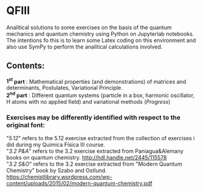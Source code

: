 # QFIII
Analitical solutions to some exercises on the basis of the quantum mechanics and quantum chemistry using Python on Jupyterlab notebooks.     
The intentions fo this is to learn some Latex coding on this environment and also use SymPy to perform the analitical calculations involved.    
## Contents:  
__$1^{st}$ part__  : Mathematical properties (and demonstrations) of matrices and determinants, Postulates, Variational Principle.     
__$2^{nd}$ part__  : Different quantum systems (particle in a box, harmonic oscillator, H atoms with no applied field) and variational methods (_Progress_)  
### Exercises may be differently identified with respect to the original font:
  "_5.12_" refers to the 5.12 exercise extracted from the collection of exercises i did during my Quimica Física III course.    
  "_3.2_ _P&A_" refers to the 3.2 exercise extracted from Paniagua&Alemany books on quantum chemistry. http://hdl.handle.net/2445/115578   
  "_3.2_ _S&O_" refers to the 3.2 exercise extracted from "Modern Quantum Chemistry" book by Szabo and Ostlund.  https://chemistlibrary.wordpress.com/wp-content/uploads/2015/02/modern-quantum-chemistry.pdf  
